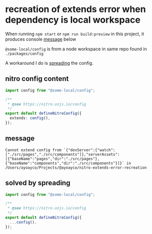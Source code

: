 # recreation of extends error when dependency is local workspace

When running `npm start` or `npm run build:preview` in this project, it produces console [message](#message) below

`@some-local/config` is from a node workspace in same repo found in `./packages/config`

A workaround I do is [spreading](#solved-by-spreading) the config.

## nitro config content
```ts
import config from "@some-local/config";

/**
 * @see https://nitro.unjs.io/config
 */
export default defineNitroConfig({
  extends: config(),
});
```
## message

```
Cannot extend config from `{"devServer":{"watch":["./src/pages","./src/components"]},"serverAssets":[{"baseName":"pages","dir":"./src/pages"},{"baseName":"components","dir":"./src/components"}]}` in /Users/ayoayco/Projects/@ayoayco/nitro-extends-error-recreation
```

## solved by spreading

```ts
import config from "@some-local/config";

/**
 * @see https://nitro.unjs.io/config
 */
export default defineNitroConfig({
  ...config(),
});
